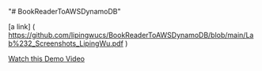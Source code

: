 "# BookReaderToAWSDynamoDB" 

[a link] ( https://github.com/lipingwucs/BookReaderToAWSDynamoDB/blob/main/Lab%232_Screenshots_LipingWu.pdf )


[Watch this Demo Video ]( https://github.com/lipingwucs/BookReaderToAWSDynamoDB/blob/main/COMP306Lab02_Lipingwu.mp4)
